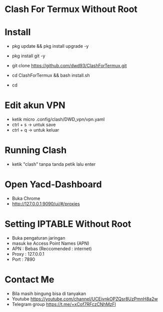 # Clash For Termux Without Root

# Install
- pkg update && pkg install upgrade -y

- pkg install git -y

- git clone https://github.com/dwd93/ClashForTermux.git

- cd ClashForTermux && bash install.sh

- cd

# Edit akun VPN
- ketik micro .config/clash/DWD_vpn/vpn.yaml
- ctrl + s -> untuk save
- ctrl + q -> untuk keluar

# Running Clash
- ketik "clash" tanpa tanda petik lalu enter

# Open Yacd-Dashboard
- Buka Chrome
- http://127.0.0.1:9090/ui/#/proxies

# Setting IPTABLE Without Root
- Buka pengaturan jaringan
- masuk ke Access Point Names (APN)
- APN : Bebas (Reccomended : internet)
- Proxy : 127.0.0.1
- Port : 7890

# Contact Me
- Bila masih bingung bisa di tanyakan 
- Youtube https://youtube.com/channel/UCEivnkOPZQsr8UzPmnH8a2w
- Telegram group https://t.me/+xCof7RFczCNhMzFl
